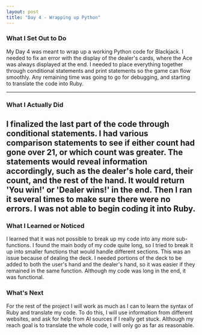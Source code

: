 ```yaml
---
layout: post
title: "Day 4 - Wrapping up Python"
---
```


### What I Set Out to Do

My Day 4 was meant to wrap up a working Python code for Blackjack. I needed to fix an error with the display of
the dealer's cards, where the Ace was always displayed at the end. I needed to place everything together through
conditional statements and print statements so the game can flow smoothly. Any remaining time was going to go for
debugging, and starting to translate the code into Ruby.

---

### What I Actually Did

I finalized the last part of the code through conditional statements. I had various comparison statements to see
if either count had gone over 21, or which count was greater. The statements would reveal information accordingly,
such as the dealer's hole card, their count, and the rest of the hand. It would return 'You win!' or 'Dealer wins!'
in the end. Then I ran it several times to make sure there were no errors. I was not able to begin coding it into
Ruby.
---

### What I Learned or Noticed

I learned that it was not possible to break up my code into any more sub-functions. I found the main body of my code
quite long, so I tried to break it up into smaller functions that would handle different sections. This was an issue
because of dealing the deck. I needed portions of the deck to be added to both the user's hand and the dealer's hand,
so it was easier if they remained in the same function. Although my code was long in the end, it was functional.

### What's Next

For the rest of the project I will work as much as I can to learn the syntax of Ruby and translate my code.
To do this, I will use information from different websites, and ask for help from AI sources if I really get stuck.
Although my reach goal is to translate the whole code, I will only go as far as reasonable.
